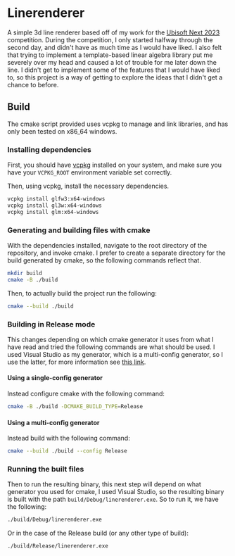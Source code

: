 # Linerenderer

A simple 3d line renderer based off of my work for the [Ubisoft Next 2023](https://github.com/StewartChandler/UbisoftNext2023) competition.  During the competition, I only started halfway through the second day, and didn't have as much time as I would have liked.  I also felt that trying to implement a template-based linear algebra library put me severely over my head and caused a lot of trouble for me later down the line.  I didn't get to implement some of the features that I would have liked to, so this project is a way of getting to explore the ideas that I didn't get a chance to before.

## Build

The cmake script provided uses vcpkg to manage and link libraries, and has only been tested on x86_64 windows.

### Installing dependencies

First, you should have [vcpkg](https://github.com/microsoft/vcpkg) installed on your system, and make sure you have your `VCPKG_ROOT` environment variable set correctly.

Then, using vcpkg, install the necessary dependencies. 
```sh
vcpkg install glfw3:x64-windows
vcpkg install gl3w:x64-windows
vcpkg install glm:x64-windows
```
### Generating and building files with cmake
With the dependencies installed, navigate to the root directory of the repository, and invoke cmake. I prefer to create a separate directory for the build generated by cmake, so the following commands reflect that.
```sh
mkdir build
cmake -B ./build
```
Then, to actually build the project run the following:
```sh
cmake --build ./build
```
### Building in Release mode
This changes depending on which cmake generator it uses from what I have read and tried the following commands are what should be used.  I used Visual Studio as my generator, which is a multi-config generator, so I use the latter, for more information see [this link](https://cmake.org/cmake/help/latest/manual/cmake-buildsystem.7.html#build-configurations).
#### Using a single-config generator
Instead configure cmake with the following command:
```sh
cmake -B ./build -DCMAKE_BUILD_TYPE=Release
```
#### Using a multi-config generator
Instead build with the following command:
```sh
cmake --build ./build --config Release
```
### Running the built files
Then to run the resulting binary, this next step will depend on what generator you used for cmake, I used Visual Studio, so the resulting binary is built with the path `build/Debug/linerenderer.exe`. So to run it, we have the following:
```sh
./build/Debug/linerenderer.exe
```
Or in the case of the Release build (or any other type of build):
```sh
./build/Release/linerenderer.exe
```